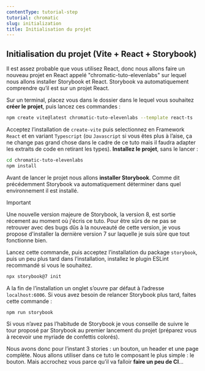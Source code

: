```yaml
---
contentType: tutorial-step
tutorial: chromatic
slug: initialization
title: Initialisation du projet
---
```


## Initialisation du projet (Vite + React + Storybook)

Il est assez probable que vous utilisez React, donc nous allons faire un nouveau projet en React appelé "chromatic-tuto-elevenlabs" sur lequel nous allons installer Storybook et React. Storybook va automatiquement comprendre qu’il est sur un projet React.

Sur un terminal, placez vous dans le dossier dans le lequel vous souhaitez **créer le projet**, puis lancez ces commandes&nbsp;:

```bash
npm create vite@latest chromatic-tuto-elevenlabs --template react-ts
```

Acceptez l’installation de `create-vite` puis selectionnez en Framework `React` et en variant `Typescript` (ou `Javascript` si vous êtes plus à l’aise, ça ne change pas grand chose dans le cadre de ce tuto mais il faudra adapter les extraits de code en retirant les types). **Installez le projet**, sans le lancer&nbsp;:

```bash
cd chromatic-tuto-elevenlabs
npm install
```

Avant de lancer le projet nous allons **installer Storybook**. Comme dit précédemment Storybook va automatiquement déterminer dans quel environnement il est installé.

<div class="admonition important" markdown="1"><p class="admonition-title">Important</p>
Une nouvelle version majeure de Storybook, la version 8, est sortie récement au moment où j'écris ce tuto. Pour être sûrs de ne pas se retrouver avec des bugs dûs à la nouveauté de cette version, je vous propose d'installer la dernière version 7 sur laquelle je suis sûre que tout fonctionne bien.
</div>

Lancez cette commande, puis acceptez l’installation du package `storybook`, puis un peu plus tard dans l’installation, installez le plugin ESLint recommandé si vous le souhaitez.

```bash
npx storybook@7 init
```

A la fin de l’installation un onglet s’ouvre par défaut à l’adresse `localhost:6006`. Si vous avez besoin de relancer Storybook plus tard, faites cette commande&nbsp;:

```bash
npm run storybook
```

Si vous n’avez pas l’habitude de Storybook je vous conseille de suivre le tour proposé par Storybook au premier lancement du projet (préparez vous à recevoir une myriade de confettis colorés).

Nous avons donc pour l’instant 3 stories&nbsp;: un bouton, un header et une page complète. Nous allons utiliser dans ce tuto le composant le plus simple&nbsp;: le bouton. Mais accrochez vous parce qu’il va falloir **faire un peu de CI**...
